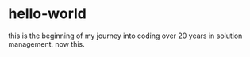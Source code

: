 # hello-world
this is the beginning  of my journey into coding
over 20 years in solution management. now this.
